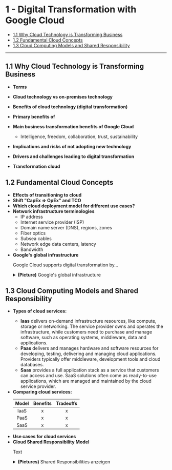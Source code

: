 # 1 - Digital Transformation with Google Cloud

- [1.1 Why Cloud Technology is Transforming Business](#11-why-cloud-technology-is-transforming-business)
- [1.2 Fundamental Cloud Concepts](#12-fundamental-cloud-concepts)
- [1.3 Cloud Computing Models and Shared Responsibility](#13-cloud-computing-models-and-shared-responsibility)

---

## 1.1 Why Cloud Technology is Transforming Business

- **Terms**

- **Cloud technology vs on-premises technology**

- **Benefits of cloud technology (digital transformation)**

- **Primary benefits of**

- **Main business transformation benefits of Google Cloud**
    - Intelligence, freedom, collaboration, trust, sustainability

- **Implications and risks of not adopting new technology**

- **Drivers and challenges leading to digital transformation**

- **Transformation cloud**

## 1.2 Fundamental Cloud Concepts

<ul>
<li><strong>Effects of transitioning to cloud</strong></li>

<li><strong>Shift "CapEx => OpEx" and TCO</strong></li>

<li><strong>Which cloud deployment model for different use cases?</strong></li>

<li><strong>Network infrastructure terminologies</strong>
  <ul>
    <li>IP address</li>
    <li>Internet service provider (ISP)</li>
    <li>Domain name server (DNS), regions, zones</li>
    <li>Fiber optics</li>
    <li>Subsea cables</li>
    <li>Network edge data centers, latency</li>
    <li>Bandwidth</li>
  </ul>
</li>

<li><strong>Google's global infrastructure</strong>
    <p>Google Cloud supports digital transformation by...</p>
    <details>
      <summary><strong>(Picture)</strong> Google's global infrastructure</summary>
      <img src="assets/Global Infrastructure.png" alt="Google's global infrastructure"/>
    </details>
  </li>
</ul>

## 1.3 Cloud Computing Models and Shared Responsibility

<ul>

  <li><strong>Types of cloud services:</strong></li>
    <ul>
        <li><strong>Iaas</strong> delivers on-demand infrastructure resources, like compute, storage or networking. The service provider owns and operates the infrastructure, while customers need to purchase and manage software, such as operating systems, middleware, data and applications.</li>
        <li><strong>Paas</strong> delivers and manages hardware and software resources for developing, testing, delivering and managing cloud applications. Providers typically offer middleware, development tools and cloud databases.</li>
        <li><strong>Saas</strong> provides a full application stack as a service that customers can access and use. SaaS solutions often come as ready-to-use applications, which are managed and maintained by the cloud service provider.</li>
    </ul>

  <li><strong>Comparing cloud services:</strong></li>

| Model | Benefits | Tradeoffs |
|:-----:|:--------:|:---------:|
| IaaS  |    x     |     x     |
| PaaS  |    x     |     x     |
| SaaS  |    x     |     x     |

  <li><strong>Use cases for cloud services</strong></li>

  <li><strong>Cloud Shared Responsibility Model</strong>
    <p>Text</p>
    <details>
      <summary><strong>(Pictures)</strong> Shared Responsibilities anzeigen</summary>
      <img src="assets/What%20is%20Cloud.png" alt="What is cloud?"/>
      <br />
      <img src="assets/Shared%20Responsibilities.png" alt="Shared Responsibilities"/>
    </details>
  </li>
</ul>


